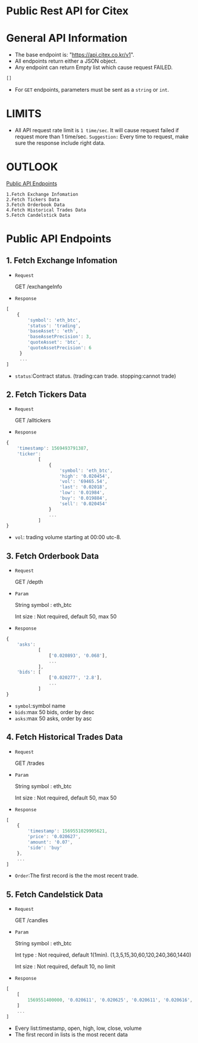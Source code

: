 # Public Rest API for Citex

# General API Information
* The base endpoint is: "https://api.citex.co.kr/v1".
* All endpoints return either a JSON object.
* Any endpoint can return Empty list which cause request FAILED.
```javascript
[]
```
* For `GET` endpoints, parameters must be sent as a `string` or `int`.

# LIMITS
* All API request rate limit is `1 time/sec`. It will cause request failed if request more than 1 time/sec. `Suggestion:` Every time to request, make sure the response include right data.

# OUTLOOK

[Public API Endpoints](#public-api-endpoints)

    1.Fetch Exchange Infomation
    2.Fetch Tickers Data
    3.Fetch Orderbook Data
    4.Fetch Historical Trades Data
    5.Fetch Candelstick Data


# Public API Endpoints
## 1. Fetch Exchange Infomation
* `Request` 

   GET /exchangeInfo
* `Response` 
```javascript
[
    {
        'symbol': 'eth_btc', 
        'status': 'trading', 
        'baseAsset': 'eth', 
        'baseAssetPrecision': 3, 
        'quoteAsset': 'btc', 
        'quoteAssetPrecision': 6
     }
     ...
]     
```
* `status`:Contract status. (trading:can trade. stopping:cannot trade)

## 2.	Fetch Tickers Data
* `Request` 

   GET /alltickers
* `Response` 
```javascript
{
    'timestamp': 1569493791387, 
    'ticker': 
            [
                {
                    'symbol': 'eth_btc', 
                    'high': '0.020454', 
                    'vol': '69465.54', 
                    'last': '0.02018', 
                    'low': '0.01984', 
                    'buy': '0.019884', 
                    'sell': '0.020454'
                }
                ...
            ]
}
```
* `vol`: trading volume starting at 00:00 utc-8.

## 3.	Fetch Orderbook Data
* `Request` 

   GET /depth
* `Param` 

   String symbol : eth_btc
   
   Int size : Not required, default 50, max 50
   
* `Response` 
```javascript
{
    'asks': 
            [
                ['0.020893', '0.068'],
                ...
            ],
    'bids': [
                ['0.020277', '2.8'],
                ...
            ]
}
```
* `symbol`:symbol name
* `bids`:max 50 bids, order by desc
* `asks`:max 50 asks, order by asc

## 4.	Fetch Historical Trades Data
* `Request` 

   GET /trades
* `Param` 

   String symbol : eth_btc
   
   Int size : Not required, default 50, max 50
   
* `Response` 
```javascript
[
    {
        'timestamp': 1569551029905621, 
        'price': '0.020627', 
        'amount': '0.07', 
        'side': 'buy'
    },
    ...
]
```
* `Order`:The first record is the the most recent trade.

## 5.	Fetch Candelstick Data
* `Request` 

   GET /candles
* `Param` 

   String symbol : eth_btc
   
   Int type : Not required, default 1(1min). (1,3,5,15,30,60,120,240,360,1440)
   
   Int size : Not required, default 10, no limit
   
* `Response` 
```javascript
[
    [
        1569551400000, '0.020611', '0.020625', '0.020611', '0.020616', '29.804'
    ]
    ...
]
```
* Every list:timestamp, open, high, low, close, volume
* The first record in lists is the most recent data
